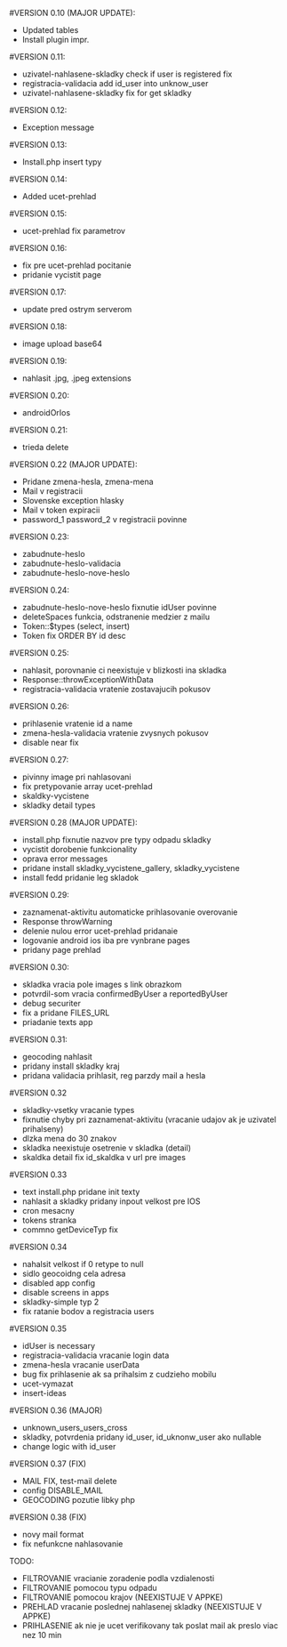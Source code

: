 #VERSION 0.10 (MAJOR UPDATE):
- Updated tables
- Install plugin impr.

#VERSION 0.11:
- uzivatel-nahlasene-skladky check if user is registered fix
- registracia-validacia add id_user into unknow_user
- uzivatel-nahlasene-skladky fix for get skladky

#VERSION 0.12:
- Exception message

#VERSION 0.13:
- Install.php insert typy

#VERSION 0.14:
- Added ucet-prehlad

#VERSION 0.15:
- ucet-prehlad fix parametrov

#VERSION 0.16:
- fix pre ucet-prehlad pocitanie
- pridanie vycistit page

#VERSION 0.17:
- update pred ostrym serverom

#VERSION 0.18:
- image upload base64

#VERSION 0.19:
- nahlasit .jpg, .jpeg extensions

#VERSION 0.20:
- androidOrIos

#VERSION 0.21:
- trieda delete

#VERSION 0.22 (MAJOR UPDATE):
- Pridane zmena-hesla, zmena-mena
- Mail v registracii
- Slovenske exception hlasky
- Mail v token expiracii
- password_1 password_2 v registracii povinne

#VERSION 0.23:
- zabudnute-heslo
- zabudnute-heslo-validacia
- zabudnute-heslo-nove-heslo

#VERSION 0.24:
- zabudnute-heslo-nove-heslo fixnutie idUser povinne
- deleteSpaces funkcia, odstranenie medzier z mailu
- Token::$types (select, insert)
- Token fix ORDER BY id desc  

#VERSION 0.25:
- nahlasit, porovnanie ci neexistuje v blizkosti ina skladka
- Response::throwExceptionWithData
- registracia-validacia vratenie zostavajucih pokusov

#VERSION 0.26:
- prihlasenie vratenie id a name
- zmena-hesla-validacia vratenie zvysnych pokusov
- disable near fix

#VERSION 0.27:
- pivinny image pri nahlasovani
- fix pretypovanie array ucet-prehlad
- skaldky-vycistene
- skladky detail types

#VERSION 0.28 (MAJOR UPDATE):
- install.php fixnutie nazvov pre typy odpadu skladky
- vycistit dorobenie funkcionality
- oprava error messages
- pridane install skladky_vycistene_gallery, skladky_vycistene
- install fedd pridanie leg skladok

#VERSION 0.29:
- zaznamenat-aktivitu automaticke prihlasovanie overovanie
- Response throwWarning
- delenie nulou error ucet-prehlad pridanaie 
- logovanie android ios iba pre vynbrane pages
- pridany page prehlad

#VERSION 0.30:
- skladka vracia pole images s link obrazkom
- potvrdil-som vracia confirmedByUser a reportedByUser
- debug securiter
- fix a pridane FILES_URL
- priadanie texts app

#VERSION 0.31:
- geocoding nahlasit
- pridany install skladky kraj
- pridana validacia prihlasit, reg parzdy mail a hesla

#VERSION 0.32
- skladky-vsetky vracanie types
- fixnutie chyby pri zaznamenat-aktivitu (vracanie udajov ak je uzivatel prihalseny)
- dlzka mena do 30 znakov
- skladka neexistuje osetrenie v skladka (detail)
- skaldka detail fix id_skaldka v url pre images

#VERSION 0.33
- text install.php pridane init texty
- nahlasit a skladky pridany inpout velkost pre IOS
- cron mesacny 
- tokens stranka
- commno getDeviceTyp fix 

#VERSION 0.34
- nahalsit velkost if 0 retype to null
- sidlo geocoidng cela adresa
- disabled app config
- disable screens in apps
- skladky-simple typ 2
- fix ratanie bodov a registracia users

#VERSION 0.35
- idUser is necessary
- registracia-validacia vracanie login data
- zmena-hesla vracanie userData
- bug fix prihlasenie ak sa prihalsim z cudzieho mobilu
- ucet-vymazat
- insert-ideas

#VERSION 0.36 (MAJOR)
- unknown_users_users_cross
- skladky, potvrdenia pridany id_user, id_uknonw_user ako nullable
- change logic with id_user

#VERSION 0.37 (FIX)
- MAIL FIX, test-mail delete
- config DISABLE_MAIL
- GEOCODING pozutie libky php

#VERSION 0.38 (FIX)
- novy mail format
- fix nefunkcne nahlasovanie

TODO: 
- FILTROVANIE vracianie zoradenie podla vzdialenosti
- FILTROVANIE pomocou typu odpadu
- FILTROVANIE pomocou krajov (NEEXISTUJE V APPKE)
- PREHLAD vracanie poslednej nahlasenej skladky (NEEXISTUJE V APPKE)
- PRIHLASENIE ak nie je ucet verifikovany tak poslat mail ak preslo viac nez 10 min
